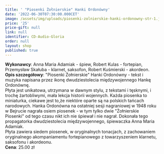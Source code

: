 ```yaml
---
title: ' "Piosenki Żołnierskie" Hanki Ordonówny'
date: '2022-06-30T07:30:00.000CET'
image: /assets/img/uploads/piosenki-zolnierskie-hanki-ordonowny-str-1.jpg
price: '25'
price-gift: null
link: null
identifier: CD-Audio-Gloria
order: null
layout: shop
published: true
---
```

       
**Wykonawcy**: Anna Maria Adamiak - śpiew, Robert Kulas - fortepian, Przemysław Skałuba - klarnet, saksofon, Robert Kuśmierski - akordeon.    
**Opis szczegółowy**: "Piosenki Żołnierskie" Hanki Ordonówny - tekst i muzyka napisana przez ikonę dwudziestolecia międzywojennego Hankę Ordonównę.   
Płyta jest unikatowa, utrzymana w  dawnym stylu, z tekstami i tęsknymi, i trochę żartobliwymi, mała lekcja historii wojennych. Każda piosenka to miniaturka, ciekawe jest to,że niektóre oparte są na polskich tańcach narodowych. Hanka Ordonówna na ostatniej sesji nagraniowej  w 1948 roku w Bejrucie nagrała osiem piosenek - w tym tylko dwie "Żołnierskie Piosenki" od tego czasu nikt ich nie śpiewał i nie nagrał. Dokonała tego propagatorka dwudziestolecia międzywojennego, śpiewaczka Anna Maria Adamiak.  
Płyta zawiera siedem piosenek,  w oryginalnych tonacjach, z zachowaniem oryginalnego akompaniamentu fortepianowego z towarzyszeniem klarnetu, saksofonu i akordeonu.   
**Cena**: 25.00 zł
